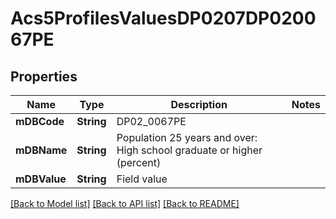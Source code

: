 # Acs5ProfilesValuesDP0207DP020067PE

## Properties
Name | Type | Description | Notes
------------ | ------------- | ------------- | -------------
**mDBCode** | **String** | DP02_0067PE | 
**mDBName** | **String** | Population 25 years and over: High school graduate or higher (percent) | 
**mDBValue** | **String** | Field value | 

[[Back to Model list]](../README.md#documentation-for-models) [[Back to API list]](../README.md#documentation-for-api-endpoints) [[Back to README]](../README.md)


